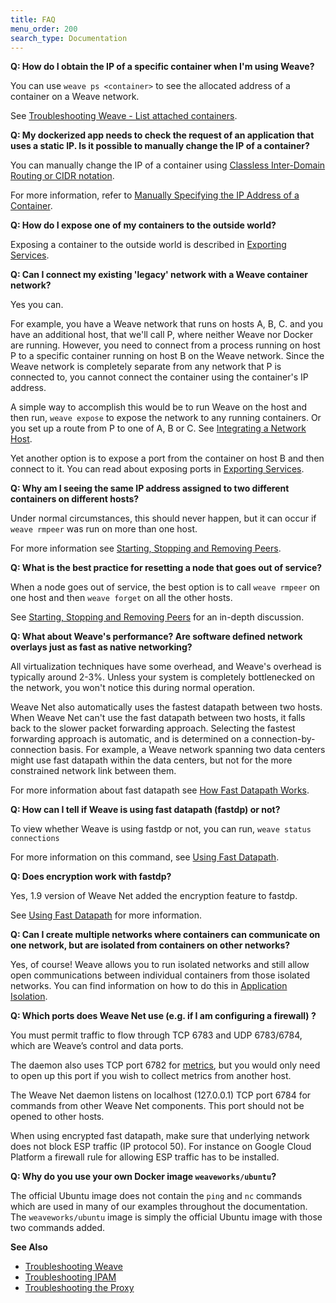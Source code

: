 ```yaml
---
title: FAQ
menu_order: 200
search_type: Documentation
---
```



<a name="container-ip"></a>
**Q: How do I obtain the IP of a specific container when I'm using Weave?**

You can use `weave ps <container>` to see the allocated address of a container on a Weave network.  

See [Troubleshooting Weave - List attached containers](/site/troubleshooting.md#list-attached-containers).


<a name="specific-ip"></a>
**Q: My dockerized app needs to check the request of an application that uses a static IP. Is it possible to manually change the IP of a container?**


You can manually change the IP of a container using [Classless Inter-Domain Routing or CIDR notation](https://en.wikipedia.org/wiki/Classless_Inter-Domain_Routing). 

For more information, refer to [Manually Specifying the IP Address of a Container](/site/using-weave/manual-ip-address.md). 


<a name="expose-container"></a>
**Q: How do I expose one of my containers to the outside world?**

Exposing a container to the outside world is described in [Exporting Services](/site/tasks/manage/service-management.md#exporting).


<a name="legacy-network"></a>
**Q: Can I connect my existing 'legacy' network with a Weave container network?**

Yes you can. 

For example, you have a Weave network that runs on hosts A, B, C. and you have an additional host, that we'll call P, where neither Weave nor Docker are running.  However, you need to connect from a process running on host P to a specific container running on host B on the Weave network.  Since the Weave network is completely separate from any network that P is connected to, you cannot connect the container using the container's IP address. 

A simple way to accomplish this would be to run Weave on the host and then run, `weave expose` to expose the network to any running containers. Or you set up a route from P to one of A, B or C. See [Integrating a Network Host](/site/tasks/manage/host-network-integration.md).

Yet another option is to expose a port from the container on host B and then connect to it. You can read about exposing ports in [Exporting Services](/site/tasks/manage/service-management.md#exporting).


<a name="duplicate-ip"></a>
**Q: Why am I seeing the same IP address assigned to two different containers on different hosts?**

Under normal circumstances, this should never happen, but it can occur if `weave rmpeer` was run on more than one host. 

For more information see [Starting, Stopping and Removing Peers](/site/ipam/stop-remove-peers-ipam.md).


<a name="dead-node"></a>
**Q: What is the best practice for resetting a node that goes out of service?**

When a node goes out of service, the best option is to call `weave rmpeer` on one host and then `weave forget` on all the other hosts.

See [Starting, Stopping and Removing Peers](/site/ipam/stop-remove-peers-ipam.md) for an in-depth discussion.


<a name="performance"></a>
**Q: What about Weave's performance? Are software defined network overlays just as fast as native networking?**

All virtualization techniques have some overhead, and Weave's overhead is typically around 2-3%. Unless your system is completely bottlenecked on the network, you won't notice this during normal operation. 

Weave Net also automatically uses the fastest datapath between two hosts. When Weave Net can't use the fast datapath between two hosts, it falls back to the slower packet forwarding approach. Selecting the fastest forwarding approach is automatic, and is determined on a connection-by-connection basis. For example, a Weave network spanning two data centers might use fast datapath within the data centers, but not for the more constrained network link between them.

For more information about fast datapath see [How Fast Datapath Works](/site/concepts/fastdp-how-it-works.md).


<a name="query-fastdp"></a>
**Q: How can I tell if Weave is using fast datapath (fastdp) or not?**

To view whether Weave is using fastdp or not, you can run, `weave status connections`

For more information on this command, see [Using Fast Datapath](/site/tasks/manage/fastdp.md).


<a name="encrypted-fastdp"></a>
**Q: Does encryption work with fastdp?**

Yes, 1.9 version of Weave Net added the encryption feature to fastdp.

See [Using Fast Datapath](/site/tasks/manage/fastdp.md) for more information.

<a name="app-isolation"></a>
**Q: Can I create multiple networks where containers can communicate on one network, but are isolated from containers on other networks?**

Yes, of course!  Weave allows you to run isolated networks and still allow open communications between individual containers from those isolated networks. You can find information on how to do this in [Application Isolation](/site/tasks/manage/application-isolation.md).


**<a name="ports"></a>Q: Which ports does Weave Net use (e.g. if I am configuring a firewall) ?**

You must permit traffic to flow through TCP 6783 and UDP 6783/6784,
which are Weave’s control and data ports.

The daemon also uses TCP port 6782 for [metrics](/site/tasks/manage/metrics.md), but
you would only need to open up this port if you wish to collect metrics
from another host.

The Weave Net daemon listens on localhost (127.0.0.1) TCP port 6784
for commands from other Weave Net components. This port should not be
opened to other hosts.

When using encrypted fast datapath, make sure that underlying
network does not block ESP traffic (IP protocol 50). For instance
on Google Cloud Platform a firewall rule for allowing ESP traffic has
to be installed.

**<a name="own-image"></a>Q: Why do you use your own Docker image `weaveworks/ubuntu`?**

The official Ubuntu image does not contain the `ping` and `nc`
commands which are used in many of our examples throughout the
documentation. The `weaveworks/ubuntu` image is simply the official
Ubuntu image with those two commands added.


**See Also**

 * [Troubleshooting Weave](/site/troubleshooting.md)
 * [Troubleshooting IPAM](/site/ipam.md)
 * [Troubleshooting the Proxy](/site/weave-docker-api/using-proxy.md)
 
